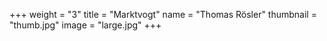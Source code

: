+++
weight = "3"
title = "Marktvogt"
name = "Thomas Rösler"
thumbnail = "thumb.jpg"
image = "large.jpg"
+++